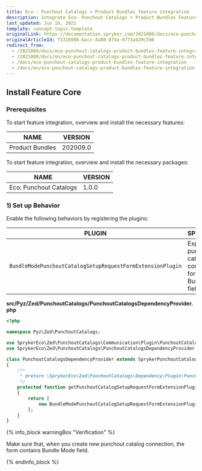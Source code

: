 ```yaml
---
title: Eco - Punchout Catalogs + Product Bundles feature integration
description: Integrate Eco- Punchout Catalogs + Product Bundles Feature into the Spryker Commerce OS.
last_updated: Jun 16, 2021
template: concept-topic-template
originalLink: https://documentation.spryker.com/2021080/docs/eco-punchout-catalogs-product-bundles-feature-integration
originalArticleId: f531698b-bacc-4a88-874a-9773a439c598
redirect_from:
  - /2021080/docs/eco-punchout-catalogs-product-bundles-feature-integration
  - /2021080/docs/en/eco-punchout-catalogs-product-bundles-feature-integration
  - /docs/eco-punchout-catalogs-product-bundles-feature-integration
  - /docs/en/eco-punchout-catalogs-product-bundles-feature-integration
---
```


## Install Feature Core

### Prerequisites

To start feature integration, overview and install the necessary features:

| NAME | VERSION |
| --- | --- |
| Product Bundles | 202009.0 |
To start feature integration, overview and install the necessary packages:


| NAME | VERSION |
| --- | --- |
| Eco: Punchout Catalogs | 1.0.0 |

### 1) Set up Behavior

Enable the following behaviors by registering the plugins:

| PLUGIN | SPECIFICATION | PREREQUISITES | NAMESPACE |
| --- | --- | --- | --- |
| `BundleModePunchoutCatalogSetupRequestFormExtensionPlugin` | Expands punchout catalog connection form with Bundle Mode field. | None |`SprykerEco\Zed\PunchoutCatalogs\Communication\Plugin\PunchoutCatalogs` |

**src/Pyz/Zed/PunchoutCatalogs/PunchoutCatalogsDependencyProvider.php**

```php
<?php

namespace Pyz\Zed\PunchoutCatalogs;

use SprykerEco\Zed\PunchoutCatalogs\Communication\Plugin\PunchoutCatalogs\BundleModePunchoutCatalogSetupRequestFormExtensionPlugin;
use SprykerEco\Zed\PunchoutCatalogs\PunchoutCatalogsDependencyProvider as SprykerPunchoutCatalogsDependencyProvider;

class PunchoutCatalogsDependencyProvider extends SprykerPunchoutCatalogsDependencyProvider
{
    /**
     * @return \SprykerEco\Zed\PunchoutCatalogs\Dependency\Plugin\PunchoutCatalogSetupRequestFormExtensionPluginInterface[]
     */
    protected function getPunchoutCatalogSetupRequestFormExtensionPlugins(): array
    {
        return [
            new BundleModePunchoutCatalogSetupRequestFormExtensionPlugin(),
        ];
    }
}
```

{% info_block warningBox "Verification" %}

Make sure that, when you create new punchout catalog connection, the form contains Bundle Mode field.

{% endinfo_block %}
